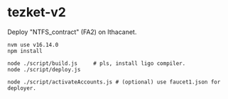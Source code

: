# tezket-v2

Deploy "NTFS_contract" (FA2) on Ithacanet.

```
nvm use v16.14.0
npm install

node ./script/build.js     # pls, install ligo compiler.
node ./script/deploy.js

node ./script/activateAccounts.js # (optional) use faucet1.json for deployer.

```